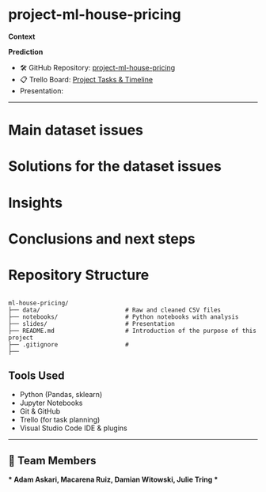# project-ml-house-pricing


**Context**




**Prediction**

>


- 🛠 GitHub Repository: [project-ml-house-pricing](https://github.com/JujuGnirt/project-ml-house-pricing)
- 📋 Trello Board: [Project Tasks & Timeline](https://trello.com/b/FMGH2mNw/ml-house-pricing)
- Presentation:

---


# Main dataset issues


# Solutions for the dataset issues


# Insights 


# Conclusions and next steps


# Repository Structure

```

ml-house-pricing/
├── data/                        # Raw and cleaned CSV files
├── notebooks/                   # Python notebooks with analysis
├── slides/                      # Presentation
├── README.md                    # Introduction of the purpose of this project
├── .gitignore                   # 
├── 

```


##  Tools Used
 
- Python (Pandas, sklearn)  
- Jupyter Notebooks  
- Git & GitHub  
- Trello (for task planning)  
- Visual Studio Code IDE & plugins
  
---

## 👥 Team Members

__* Adam Askari,
Macarena Ruiz,
Damian Witowski,
Julie Tring
*__